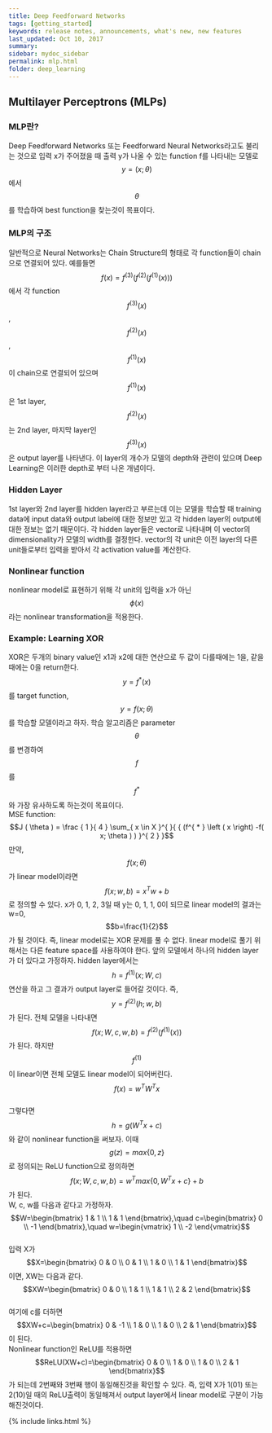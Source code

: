 ```yaml
---
title: Deep Feedforward Networks
tags: [getting_started]
keywords: release notes, announcements, what's new, new features
last_updated: Oct 10, 2017
summary:
sidebar: mydoc_sidebar
permalink: mlp.html
folder: deep_learning
---
```



## Multilayer Perceptrons (MLPs)

### MLP란?
Deep Feedforward Networks 또는 Feedforward Neural Networks라고도 불리는 것으로 입력 x가 주어졌을 때 출력 y가 나올 수 있는 function f를 나타내는 모델로 $$y=(x;\theta)$$에서 $$\theta$$를 학습하여 best function을 찾는것이 목표이다.

### MLP의 구조
일반적으로 Neural Networks는 Chain Structure의 형태로 각 function들이 chain으로 연결되어 있다. 예를들면 $$f\left( x \right) =f^{ (3) }\left( f^{ (2) }\left( f^{ (1) }\left( x \right)  \right)  \right)$$에서 각 function $$f^{ (3) }\left( x \right)$$, $$f^{ (2) }\left( x \right)$$, $$f^{ (1) }\left( x \right)$$이 chain으로 연결되어 있으며 $$f^{ (1) }\left( x \right)$$은 1st layer, $$f^{ (2) }\left( x \right)$$는 2nd layer, 마지막 layer인 $$f^{ (3) }\left( x \right)$$은 output layer를 나타낸다. 이 layer의 개수가 모델의 depth와 관련이 있으며 Deep Learning은 이러한 depth로 부터 나온 개념이다.

### Hidden Layer
1st layer와 2nd layer를 hidden layer라고 부르는데 이는 모델을 학습할 때 training data에 input data와 output label에 대한 정보만 있고 각 hidden layer의 output에 대한 정보는 없기 때문이다. 각 hidden layer들은 vector로 나타내며 이 vector의 dimensionality가 모델의 width를 결정한다. vector의 각 unit은 이전 layer의 다른 unit들로부터 입력을 받아서 각 activation value를 계산한다.

### Nonlinear function
nonlinear model로 표현하기 위해 각 unit의 입력을 x가 아닌 $$\phi(x)$$라는 nonlinear transformation을 적용한다.

### Example: Learning XOR
XOR은 두개의 binary value인 x1과 x2에 대한 연산으로 두 값이 다를때에는 1을, 같을때에는 0을 return한다. $$y=f^{ * }(x)$$를 target function, $$y=f(x;\theta)$$를 학습할 모델이라고 하자. 학습 알고리즘은 parameter $$\theta$$를 변경하여 $$f$$를 $$f^{ * }$$와 가장 유사하도록 하는것이 목표이다.<br>
MSE function: $$J ( \theta ) = \frac { 1 }{ 4 } \sum_{ x \in X  }^{  }{ { (f^{ * } \left ( x \right) -f( x; \theta ) ) }^{ 2 } }$$
만약, $$f(x;\theta)$$가 linear model이라면 $$f(x;w,b)=x^{ T }w+b$$로 정의할 수 있다. x가 0, 1, 2, 3일 때 y는 0, 1, 1, 0이 되므로 linear model의 결과는 w=0, $$b=\frac{1}{2}$$가 될 것이다. 즉, linear model로는 XOR 문제를 풀 수 없다. linear model로 풀기 위해서는 다른 feature space를 사용하여야 한다.
앞의 모델에서 하나의 hidden layer가 더 있다고 가정하자. hidden layer에서는 $$h=f^{ (1) }(x;W,c)$$ 연산을 하고 그 결과가 output layer로 들어갈 것이다. 즉, $$y=f^{(2)}(h;w,b)$$가 된다.
전체 모델을 나타내면 $$f(x;W,c,w,b)=f^{(2)}(f^{(1)}(x))$$가 된다. 하지만 $$f^{(1)}$$이 linear이면 전체 모델도 linear model이 되어버린다. $$f(x)=w^{T}W^{T}x$$ <br>
그렇다면 $$h=g(W^{T}x+c)$$와 같이 nonlinear function을 써보자. 이때 $$g(z)=max\{0,z\}$$로 정의되는 ReLU function으로 정의하면 $$f(x;W,c,w,b)=w^{T}max\{0, W^{T}x+c\}+b$$가 된다. <br>
W, c, w를 다음과 같다고 가정하자.
$$W=\begin{bmatrix} 1 & 1 \\ 1 & 1 \end{bmatrix},\quad c=\begin{bmatrix} 0 \\ -1 \end{bmatrix},\quad w=\begin{vmatrix} 1  \\ -2  \end{vmatrix}$$<br>
입력 X가 $$X=\begin{bmatrix} 0 & 0 \\ 0 & 1 \\ 1 & 0 \\ 1 & 1 \end{bmatrix}$$이면, XW는 다음과 같다. $$XW=\begin{bmatrix} 0 & 0 \\ 1 & 1 \\ 1 & 1 \\ 2 & 2 \end{bmatrix}$$<br>
여기에 c를 더하면 $$XW+c=\begin{bmatrix} 0 & -1 \\ 1 & 0 \\ 1 & 0 \\ 2 & 1 \end{bmatrix}$$이 된다. <br>
Nonlinear function인 ReLU를 적용하면 $$ReLU(XW+c)=\begin{bmatrix} 0 & 0 \\ 1 & 0 \\ 1 & 0 \\ 2 & 1 \end{bmatrix}$$가 되는데 2번째와 3번째 행이 동일해진것을 확인할 수 있다. 즉, 입력 X가 1(01) 또는 2(10)일 때의 ReLU출력이 동일해져서 output layer에서 linear model로 구분이 가능해진것이다.




{% include links.html %}

